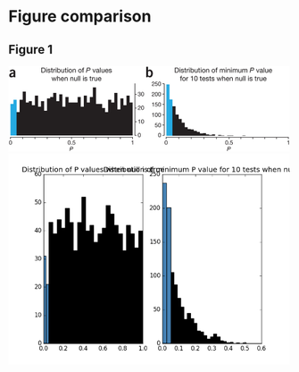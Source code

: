 # Figure comparison

## Figure 1
![Paper Figure 1](https://github.com/michaelsilverstein/Reconfigure/blob/master/Points%20of%20Significance/PaperFigure1.jpg?raw=true)
![Reconfig1](https://github.com/michaelsilverstein/Reconfigure/blob/master/Points%20of%20Significance/ReconFigure1.png?raw=true)

